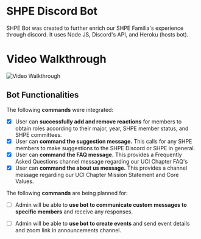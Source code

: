 # SHPE Discord Bot
SHPE Bot was created to further enrich our SHPE Familia's experience through discord. It uses Node JS, Discord's API, and Heroku (hosts bot).

# Video Walkthrough
<img src='./pictures/shpe bot - readme.gif' title='Video Walkthrough' width='' alt='Video Walkthrough' />

## Bot Functionalities

The following **commands** were integrated:

* [X] User can **successfully add and remove reactions** for members to obtain roles according to their major, year, SHPE member status, and SHPE committees. 
* [X] User can **command the suggestion message.** This calls for any SHPE members to make suggestions to the SHPE Discord or SHPE in general.
* [X] User can **command the FAQ message.** This provides a Frequently Asked Questions channel message regarding our UCI Chapter FAQ's
* [X] User can **command the about us message.** This provides a channel message regarding our UCI Chapter Mission Statement and Core Values.

The following **commands** are being planned for:

* [ ] Admin will be able to **use bot to communicate custom messages to specific members** and receive any responses.
* [ ] Admin will be able to **use bot to create events** and send event details and zoom link in announcements channel.

